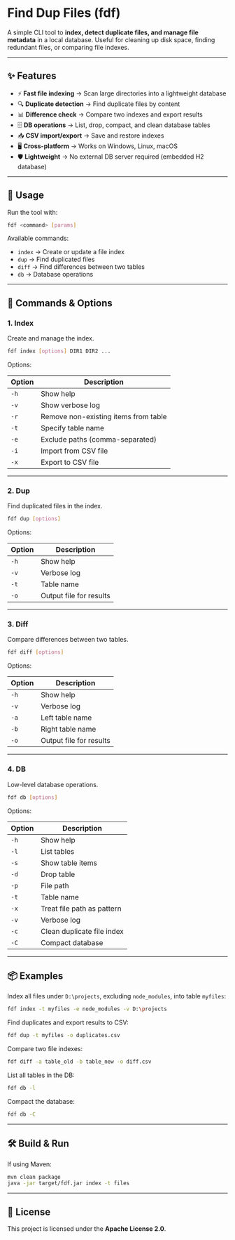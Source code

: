 # Find Dup Files (fdf)

A simple CLI tool to **index, detect duplicate files, and manage file metadata** in a local database.
Useful for cleaning up disk space, finding redundant files, or comparing file indexes.

---

## ✨ Features

* ⚡ **Fast file indexing** → Scan large directories into a lightweight database
* 🔍 **Duplicate detection** → Find duplicate files by content
* 📊 **Difference check** → Compare two indexes and export results
* 🗄 **DB operations** → List, drop, compact, and clean database tables
* 📥 **CSV import/export** → Save and restore indexes
* 🖥 **Cross-platform** → Works on Windows, Linux, macOS
* 🛡 **Lightweight** → No external DB server required (embedded H2 database)

---

## 🚀 Usage

Run the tool with:

```bash
fdf <command> [params]
```

Available commands:

* `index` → Create or update a file index
* `dup` → Find duplicated files
* `diff` → Find differences between two tables
* `db` → Database operations

---

## 🔧 Commands & Options

### 1. Index

Create and manage the index.

```bash
fdf index [options] DIR1 DIR2 ...
```

Options:

| Option | Description                          |
| ------ | ------------------------------------ |
| `-h`   | Show help                            |
| `-v`   | Show verbose log                     |
| `-r`   | Remove non-existing items from table |
| `-t`   | Specify table name                   |
| `-e`   | Exclude paths (comma-separated)      |
| `-i`   | Import from CSV file                 |
| `-x`   | Export to CSV file                   |

---

### 2. Dup

Find duplicated files in the index.

```bash
fdf dup [options]
```

Options:

| Option | Description             |
| ------ | ----------------------- |
| `-h`   | Show help               |
| `-v`   | Verbose log             |
| `-t`   | Table name              |
| `-o`   | Output file for results |

---

### 3. Diff

Compare differences between two tables.

```bash
fdf diff [options]
```

Options:

| Option | Description             |
| ------ | ----------------------- |
| `-h`   | Show help               |
| `-v`   | Verbose log             |
| `-a`   | Left table name         |
| `-b`   | Right table name        |
| `-o`   | Output file for results |

---

### 4. DB

Low-level database operations.

```bash
fdf db [options]
```

Options:

| Option | Description                |
| ------ | -------------------------- |
| `-h`   | Show help                  |
| `-l`   | List tables                |
| `-s`   | Show table items           |
| `-d`   | Drop table                 |
| `-p`   | File path                  |
| `-t`   | Table name                 |
| `-x`   | Treat file path as pattern |
| `-v`   | Verbose log                |
| `-c`   | Clean duplicate file index |
| `-C`   | Compact database           |

---

## 📦 Examples

Index all files under `D:\projects`, excluding `node_modules`, into table `myfiles`:

```bash
fdf index -t myfiles -e node_modules -v D:\projects
```

Find duplicates and export results to CSV:

```bash
fdf dup -t myfiles -o duplicates.csv
```

Compare two file indexes:

```bash
fdf diff -a table_old -b table_new -o diff.csv
```

List all tables in the DB:

```bash
fdf db -l
```

Compact the database:

```bash
fdf db -C
```

---

## 🛠 Build & Run

If using Maven:

```bash
mvn clean package
java -jar target/fdf.jar index -t files
```

---

## 📄 License

This project is licensed under the **Apache License 2.0**.
